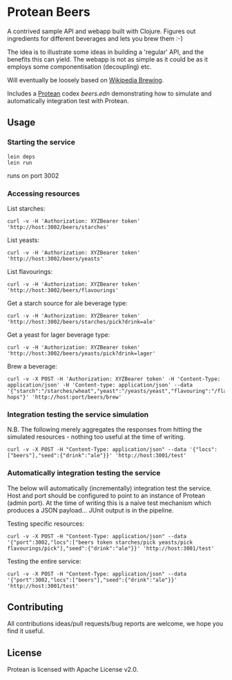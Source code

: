 # Protean Beers

A contrived sample API and webapp built with Clojure.  Figures out ingredients for different beverages and lets you brew them :-)

The idea is to illustrate some ideas in building a 'regular' API, and the benefits this can yield.  The webapp is not as simple
as it could be as it employs some componentisation (decoupling) etc.

Will eventually be loosely based on [Wikipedia Brewing](http://en.wikipedia.org/wiki/Brewing).

Includes a [Protean](https://github.com/passivsystems/protean) codex *beers.edn* demonstrating how to simulate and automatically integration test with Protean.


## Usage

### Starting the service

    lein deps
    lein run

 runs on port 3002

### Accessing resources

List starches:

    curl -v -H 'Authorization: XYZBearer token' 'http://host:3002/beers/starches'

List yeasts:

    curl -v -H 'Authorization: XYZBearer token' 'http://host:3002/beers/yeasts'

List flavourings:

	curl -v -H 'Authorization: XYZBearer token' 'http://host:3002/beers/flavourings'

Get a starch source for ale beverage type:

    curl -v -H 'Authorization: XYZBearer token' 'http://host:3002/beers/starches/pick?drink=ale'

Get a yeast for lager beverage type:

    curl -v -H 'Authorization: XYZBearer token' 'http://host:3002/beers/yeasts/pick?drink=lager'

Brew a beverage:

    curl -v -X POST -H 'Authorization: XYZBearer token' -H 'Content-Type: application/json' -H 'Content-type: application/json' --data '{"starch":"/starches/wheat","yeast":"/yeasts/yeast","flavouring":"/flavourings/golding-hops"}' 'http://host:port/beers/brew'


### Integration testing the service simulation

N.B. The following merely aggregates the responses from hitting the simulated resources - nothing too useful at the time of writing.

    curl -v -X POST -H "Content-Type: application/json" --data '{"locs":["beers"],"seed":{"drink":"ale"}}' 'http://host:3001/test'


### Automatically integration testing the service

The below will automatically (incrementally) integration test the service.  Host and port should be configured to point to an instance of Protean (admin port).  At the time of writing this is a naive test mechanism which produces a JSON payload... JUnit output is in the pipeline.

Testing specific resources:

    curl -v -X POST -H "Content-Type: application/json" --data '{"port":3002,"locs":["beers token starches/pick yeasts/pick flavourings/pick"],"seed":{"drink":"ale"}}' 'http://host:3001/test'

Testing the entire service:

    curl -v -X POST -H "Content-Type: application/json" --data '{"port":3002,"locs":["beers"],"seed":{"drink":"ale"}}' 'http://host:3001/test'


## Contributing

All contributions ideas/pull requests/bug reports are welcome, we hope you find it useful. 


## License

Protean is licensed with Apache License v2.0.